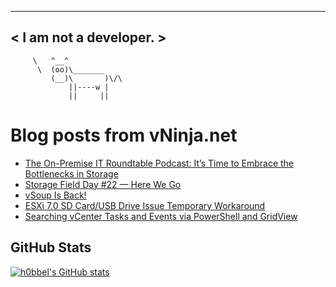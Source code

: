 
 ----------------------
< I am not a developer. >
 ----------------------
         \   ^__^ 
          \  (oo)\_______
             (__)\       )\/\
                 ||----w |
                 ||     ||
    

# Blog posts from vNinja.net
<!-- BLOG-POST-LIST:START -->
- [The On-Premise IT Roundtable Podcast: It’s Time to Embrace the Bottlenecks in Storage](https://vninja.net/2021/08/03/the-on-premise-it-roundtable-podcast/)
- [Storage Field Day #22 — Here We Go](https://vninja.net/2021/07/30/sfd22-here-we-go/)
- [vSoup Is Back!](https://vninja.net/2021/06/30/vsoup-is-back/)
- [ESXi 7.0 SD Card/USB Drive Issue Temporary Workaround](https://vninja.net/2021/06/01/esxi-7.0-sd-card-issue-temporary-workaround/)
- [Searching vCenter Tasks and Events via PowerShell and GridView](https://vninja.net/2021/05/19/searching-vcenter-tasks-and-events-via-powershell/)
<!-- BLOG-POST-LIST:END -->

## GitHub Stats
[![h0bbel's GitHub stats](https://github-readme-stats.vercel.app/api?username=h0bbel&count_private=true&show_icons=true&theme=dark)](https://github.com/anuraghazra/github-readme-stats)

